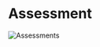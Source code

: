 # Assessment


![Assessments](https://user-images.githubusercontent.com/18138100/222952319-9290767d-23ad-4c23-a1fe-e716cf955f7b.PNG)

